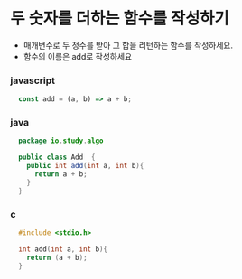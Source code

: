 # 두 숫자를 더하는 함수를 작성하기

- 매개변수로 두 정수를 받아 그 합을 리턴하는 함수를 작성하세요.
- 함수의 이름은 add로 작성하세요

### javascript
```javascript
  const add = (a, b) => a + b;
```

### java
```java
  package io.study.algo

  public class Add  {
    public int add(int a, int b){
      return a + b;
    }
  }
```

### c
```c
  #include <stdio.h>

  int add(int a, int b){
    return (a + b);
  }
  
```